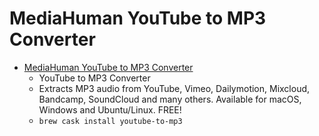 # MediaHuman YouTube to MP3 Converter
- [MediaHuman YouTube to MP3 Converter](https://www.mediahuman.com/youtube-to-mp3-converter/)
  -  YouTube to MP3 Converter
  - Extracts MP3 audio from YouTube, Vimeo, Dailymotion, Mixcloud, Bandcamp, SoundCloud and many others. Available for macOS, Windows and Ubuntu/Linux. FREE!
  - `brew cask install youtube-to-mp3`
